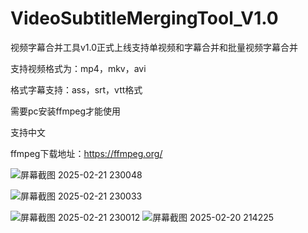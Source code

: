 # VideoSubtitleMergingTool_V1.0

视频字幕合并工具v1.0正式上线支持单视频和字幕合并和批量视频字幕合并

支持视频格式为：mp4，mkv，avi

格式字幕支持：ass，srt，vtt格式

需要pc安装ffmpeg才能使用

支持中文

ffmpeg下载地址：https://ffmpeg.org/






![屏幕截图 2025-02-21 230048](https://github.com/user-attachments/assets/e1277b27-661f-4255-bca7-addfd3895ec1)

![屏幕截图 2025-02-21 230033](https://github.com/user-attachments/assets/7c384c51-d8bc-4cfb-8e1b-a48a59c2c265)

![屏幕截图 2025-02-21 230012](https://github.com/user-attachments/assets/3f45170e-89f6-4322-9f3d-7d5416959fc6)
![屏幕截图 2025-02-20 214225](https://github.com/user-attachments/assets/ccf55c9a-5acb-4135-b67f-718661e75750)
